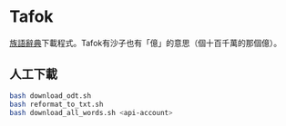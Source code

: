 # Tafok

[族語辭典](https://e-dictionary.ilrdf.org.tw/)下載程式。Tafok有沙子也有「億」的意思（個十百千萬的那個億）。

## 人工下載

```bash
bash download_odt.sh
bash reformat_to_txt.sh
bash download_all_words.sh <api-account>
```
